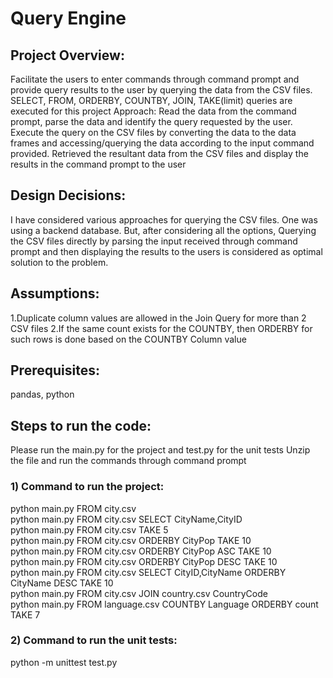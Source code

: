 # Query Engine #
## Project Overview: ##
Facilitate the users to enter commands through command prompt and provide query results to the user by querying the data from the CSV files. SELECT, FROM, ORDERBY, COUNTBY, JOIN, TAKE(limit) queries are executed for this project
Approach:
Read the data from the command prompt, parse the data and identify the query requested by the user. Execute the query on the CSV files by converting the data to the data frames and accessing/querying the data according to the input command provided.
Retrieved the resultant data from the CSV files and display the results in the command prompt to the user

## Design Decisions: ##
I have considered various approaches for querying the CSV files. One was using a backend database.
But, after considering all the options, Querying the CSV files directly by parsing the input received through
command prompt and then displaying the results to the users is considered as optimal solution to the problem.


## Assumptions: ##
1.Duplicate column values are allowed in the Join Query for more than 2 CSV files
2.If the same count exists for the COUNTBY, then ORDERBY for such rows is done based on the COUNTBY Column value

## Prerequisites: ##
pandas, python

## Steps to run the code: ##
Please run the main.py for the project and test.py for the unit tests
Unzip the file and run the commands through command prompt

### 1) Command to run the project: </br>
python main.py FROM city.csv </br>
python main.py FROM city.csv SELECT CityName,CityID </br>
python main.py FROM city.csv TAKE 5 </br>
python main.py FROM city.csv ORDERBY CityPop TAKE 10 </br>
python main.py FROM city.csv ORDERBY CityPop ASC TAKE 10</br>
python main.py FROM city.csv ORDERBY CityPop DESC TAKE 10</br>
python main.py FROM city.csv SELECT CityID,CityName ORDERBY CityName DESC TAKE 10</br>
python main.py FROM city.csv JOIN country.csv CountryCode</br>
python main.py FROM language.csv COUNTBY Language ORDERBY count TAKE 7</br>

### 2) Command to run the unit tests:</br>
python -m unittest test.py</br>



